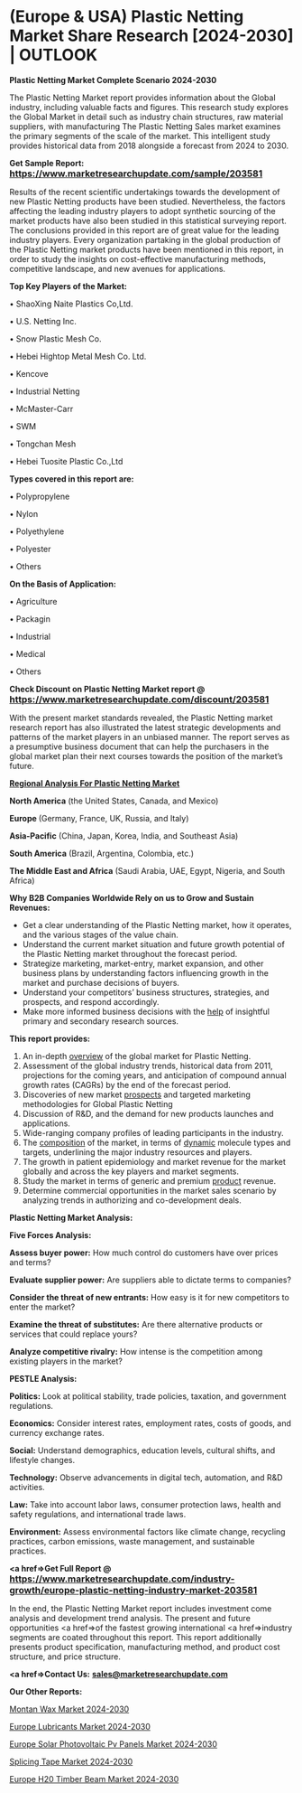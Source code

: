 # (Europe & USA) Plastic Netting Market Share Research [2024-2030] | OUTLOOK

<strong>Plastic Netting Market Complete Scenario 2024-2030</strong>

The Plastic Netting Market report provides information about the Global industry, including valuable facts and figures. This research study explores the Global Market in detail such as industry chain structures, raw material suppliers, with manufacturing The Plastic Netting Sales market examines the primary segments of the scale of the market. This intelligent study provides historical data from 2018 alongside a forecast from 2024 to 2030.

<strong>Get Sample Report: <a href=https://www.marketresearchupdate.com/sample/203581><font size=3 color=#0000ff>https://www.marketresearchupdate.com/sample/203581</font></a></strong>

Results of the recent scientific undertakings towards the development of new Plastic Netting products have been studied. Nevertheless, the factors affecting the leading industry players to adopt synthetic sourcing of the market products have also been studied in this statistical surveying report. The conclusions provided in this report are of great value for the leading industry players. Every organization partaking in the global production of the Plastic Netting market products have been mentioned in this report, in order to study the insights on cost-effective manufacturing methods, competitive landscape, and new avenues for applications.

<strong>Top Key Players of the Market:</strong>

• ShaoXing Naite Plastics Co,Ltd.

• U.S. Netting Inc.

• Snow Plastic Mesh Co.

• Hebei Hightop Metal Mesh Co. Ltd.

• Kencove

• Industrial Netting

• McMaster-Carr

• SWM

• Tongchan Mesh

• Hebei Tuosite Plastic Co.,Ltd

<strong>Types covered in this report are: </strong>

• Polypropylene

• Nylon

• Polyethylene

• Polyester

• Others

<strong>On the Basis of Application:</strong>

• Agriculture

• Packagin

• Industrial

• Medical

• Others

<strong>Check Discount on Plastic Netting Market report @ <a href=https://www.marketresearchupdate.com/discount/203581><font size=3 color=#0000ff>https://www.marketresearchupdate.com/discount/203581</font></a></strong>

With the present market standards revealed, the Plastic Netting market research report has also illustrated the latest strategic developments and patterns of the market players in an unbiased manner. The report serves as a presumptive business document that can help the purchasers in the global market plan their next courses towards the position of the market’s future.

<strong><u><b>Regional Analysis For Plastic Netting Market</b></u></strong>

<strong><b>North America</b></strong> (the United States, Canada, and Mexico)

<strong><b>Europe </b></strong>(Germany, France, UK, Russia, and Italy)

<strong><b>Asia-Pacific</b></strong> (China, Japan, Korea, India, and Southeast Asia)

<strong><b>South America</b></strong> (Brazil, Argentina, Colombia, etc.)

<strong><b>The Middle East and Africa</b></strong> (Saudi Arabia, UAE, Egypt, Nigeria, and South Africa)

<strong>Why B2B Companies Worldwide Rely on us to Grow and Sustain Revenues:</strong>
<ul>
  <li>Get a clear understanding of the Plastic Netting market, how it operates, and the various stages of the value chain.</li>
  <li>Understand the current market situation and future growth potential of the Plastic Netting market throughout the forecast period.</li>
  <li>Strategize marketing, market-entry, market expansion, and other business plans by understanding factors influencing growth in the market and purchase decisions of buyers.</li>
  <li>Understand your competitors’ business structures, strategies, and prospects, and respond accordingly.</li>
  <li>Make more informed business decisions with the <a href=ASDF991299>help</a> of insightful primary and secondary research sources.</li>
</ul>
<strong>This report provides:</strong>
<ol>
  <li>An in-depth <a href=>overview</a> of the global market for Plastic Netting.</li>
  <li>Assessment of the global industry trends, historical data from 2011, projections for the coming years, and anticipation of compound annual growth rates (CAGRs) by the end of the forecast period.</li>
  <li>Discoveries of new market <a href=>prospects</a> and targeted marketing methodologies for Global Plastic Netting</li>
  <li>Discussion of R&amp;D, and the demand for new products launches and applications.</li>
  <li>Wide-ranging company profiles of leading participants in the industry.</li>
  <li>The <a href=ASDF881288>composition</a> of the market, in terms of <a href=>dynamic</a> molecule types and targets, underlining the major industry resources and players.</li>
  <li>The growth in patient epidemiology and market revenue for the market globally and across the key players and market segments.</li>
  <li>Study the market in terms of generic and premium <a href=>product</a> revenue.</li>
  <li>Determine commercial opportunities in the market sales scenario by analyzing trends in authorizing and co-development deals.</li>
</ol>

<strong>Plastic Netting Market Analysis:</strong>

<strong>Five Forces Analysis:</strong>

<strong>Assess buyer power:</strong> How much control do customers have over prices and terms?

<strong>Evaluate supplier power:</strong> Are suppliers able to dictate terms to companies?

<strong>Consider the threat of new entrants:</strong> How easy is it for new competitors to enter the market?

<strong>Examine the threat of substitutes:</strong> Are there alternative products or services that could replace yours?

<strong>Analyze competitive rivalry:</strong> How intense is the competition among existing players in the market?

<strong>PESTLE Analysis:</strong>

<strong>Politics:</strong> Look at political stability, trade policies, taxation, and government regulations.

<strong>Economics:</strong> Consider interest rates, employment rates, costs of goods, and currency exchange rates.

<strong>Social:</strong> Understand demographics, education levels, cultural shifts, and lifestyle changes.

<strong>Technology:</strong> Observe advancements in digital tech, automation, and R&D activities.

<strong>Law:</strong> Take into account labor laws, consumer protection laws, health and safety regulations, and international trade laws.

<strong>Environment:</strong> Assess environmental factors like climate change, recycling practices, carbon emissions, waste management, and sustainable practices.

<strong><a href=>Get Full Report</a> @ <a href=https://www.marketresearchupdate.com/industry-growth/europe-plastic-netting-industry-market-203581><font size=3 color=#0000ff>https://www.marketresearchupdate.com/industry-growth/europe-plastic-netting-industry-market-203581</font></a></strong>

In the end, the Plastic Netting Market report includes investment come analysis and development trend analysis. The present and future opportunities <a href=>of</a> the fastest growing international <a href=>industry</a> segments are coated throughout this report. This report additionally presents product specification, manufacturing method, and product cost structure, and price structure.

<strong><a href=><strong>Contact Us:</strong></a></strong>
<strong>sales@marketresearchupdate.com</strong>

<strong>Our Other Reports:</strong>

<a href=https://www.linkedin.com/pulse/montan-wax-market-size-growth-set-surge-significantly>Montan Wax Market 2024-2030</a>

<a href=https://www.linkedin.com/pulse/europe-lubricants-market-size-exclusive-report-latest>Europe Lubricants Market 2024-2030</a>

<a href=https://www.linkedin.com/pulse/europe-solar-photovoltaic-pv-panels-market-2023-top-key>Europe Solar Photovoltaic Pv Panels Market 2024-2030</a>

<a href=https://www.linkedin.com/pulse/splicing-tape-market-2023-current-future-itnef/>Splicing Tape Market 2024-2030</a>

<a href=https://www.linkedin.com/pulse/europe-h20-timber-beam-market-research-upryf/>Europe H20 Timber Beam Market 2024-2030</a>

